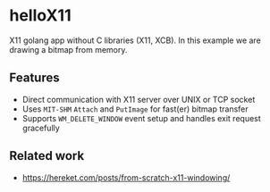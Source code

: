 # helloX11

X11 golang app without C libraries (X11, XCB). In this example we are drawing a bitmap from memory.

## Features
* Direct communication with X11 server over UNIX or TCP socket
* Uses `MIT-SHM` `Attach` and `PutImage` for fast(er) bitmap transfer
* Supports `WM_DELETE_WINDOW` event setup and handles exit request gracefully

## Related work
* https://hereket.com/posts/from-scratch-x11-windowing/